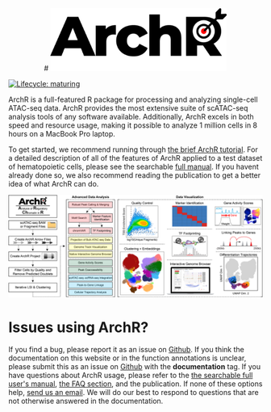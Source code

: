 <center>
# <img src="Figures/ArchR_Logo_Integrated.png" alt="" width="350" >
</center>

[![Lifecycle: maturing](https://img.shields.io/badge/lifecycle-maturing-blue.svg)](https://www.tidyverse.org/lifecycle/#maturing)

ArchR is a full-featured R package for processing and analyzing single-cell ATAC-seq data. ArchR provides the most extensive suite of scATAC-seq analysis tools of any software available. Additionally, ArchR excels in both speed and resource usage, making it possible to analyze 1 million cells in 8 hours on a MacBook Pro laptop.

To get started, we recommend running through [the brief ArchR tutorial](https://www.archrproject.com/articles/Articles/tutorial.html). For a detailed description of all of the features of ArchR applied to a test dataset of hematopoietic cells, please see the searchable [full manual](https://www.archrproject.com/bookdown/index.html). If you havent already done so, we also recommend reading the publication to get a better idea of what ArchR can do.

![](Figures/ArchR_Workflow_Horizontal.png)

# Issues using ArchR?
If you find a bug, please report it as an issue on [Github](https://github.com/GreenleafLab/ArchR/issues). If you think the documentation on this website or in the function annotations is unclear, please submit this as an issue on [Github](https://github.com/GreenleafLab/ArchR/issues) with the __documentation__ tag. If you have questions about ArchR usage, please refer to the [the searchable full user's manual](https://www.archrproject.com/bookdown/index.html), [the FAQ section](https://www.archrproject.com/articles/faq.html), and the publication. If none of these options help, [send us an email](mailto:archr.devs@gmail.com). We will do our best to respond to questions that are not otherwise answered in the documentation.


